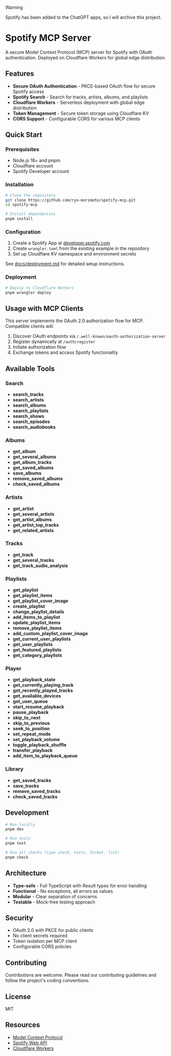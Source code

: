 > [!WARNING]
> Spotify has been added to the ChatGPT apps, so I will archive this project.

# Spotify MCP Server

A secure Model Context Protocol (MCP) server for Spotify with OAuth authentication.
Deployed on Cloudflare Workers for global edge distribution.

## Features

- **Secure OAuth Authentication** - PKCE-based OAuth flow for secure Spotify access
- **Spotify Search** - Search for tracks, artists, albums, and playlists
- **Cloudflare Workers** - Serverless deployment with global edge distribution
- **Token Management** - Secure token storage using Cloudflare KV
- **CORS Support** - Configurable CORS for various MCP clients

## Quick Start

### Prerequisites

- Node.js 18+ and pnpm
- Cloudflare account
- Spotify Developer account

### Installation

```bash
# Clone the repository
git clone https://github.com/ryo-morimoto/spotify-mcp.git
cd spotify-mcp

# Install dependencies
pnpm install
```

### Configuration

1. Create a Spotify App at [developer.spotify.com](https://developer.spotify.com/dashboard)
2. Create `wrangler.toml` from the existing example in the repository
3. Set up Cloudflare KV namespace and environment secrets

See [docs/deployment.md](docs/deployment.md) for detailed setup instructions.

### Deployment

```bash
# Deploy to Cloudflare Workers
pnpm wrangler deploy
```

## Usage with MCP Clients

This server implements the OAuth 2.0 authorization flow for MCP. Compatible clients will:

1. Discover OAuth endpoints via `/.well-known/oauth-authorization-server`
2. Register dynamically at `/auth/register`
3. Initiate authorization flow
4. Exchange tokens and access Spotify functionality

## Available Tools

### Search
- **search_tracks**
- **search_artists**
- **search_albums**
- **search_playlists**
- **search_shows**
- **search_episodes**
- **search_audiobooks**

### Albums
- **get_album**
- **get_several_albums**
- **get_album_tracks**
- **get_saved_albums**
- **save_albums**
- **remove_saved_albums**
- **check_saved_albums**

### Artists
- **get_artist**
- **get_several_artists**
- **get_artist_albums**
- **get_artist_top_tracks**
- **get_related_artists**

### Tracks
- **get_track**
- **get_several_tracks**
- **get_track_audio_analysis**

### Playlists
- **get_playlist**
- **get_playlist_items**
- **get_playlist_cover_image**
- **create_playlist**
- **change_playlist_details**
- **add_items_to_playlist**
- **update_playlist_items**
- **remove_playlist_items**
- **add_custom_playlist_cover_image**
- **get_current_user_playlists**
- **get_user_playlists**
- **get_featured_playlists**
- **get_category_playlists**

### Player
- **get_playback_state**
- **get_currently_playing_track**
- **get_recently_played_tracks**
- **get_available_devices**
- **get_user_queue**
- **start_resume_playback**
- **pause_playback**
- **skip_to_next**
- **skip_to_previous**
- **seek_to_position**
- **set_repeat_mode**
- **set_playback_volume**
- **toggle_playback_shuffle**
- **transfer_playback**
- **add_item_to_playback_queue**

### Library
- **get_saved_tracks**
- **save_tracks**
- **remove_saved_tracks**
- **check_saved_tracks**

## Development

```bash
# Run locally
pnpm dev

# Run tests
pnpm test

# Run all checks (type check, tests, format, lint)
pnpm check
```

## Architecture

- **Type-safe** - Full TypeScript with Result types for error handling
- **Functional** - No exceptions, all errors as values
- **Modular** - Clear separation of concerns
- **Testable** - Mock-free testing approach

## Security

- OAuth 2.0 with PKCE for public clients
- No client secrets required
- Token isolation per MCP client
- Configurable CORS policies

## Contributing

Contributions are welcome. Please read our contributing guidelines and follow the project's coding conventions.

## License

MIT

## Resources

- [Model Context Protocol](https://modelcontextprotocol.io/)
- [Spotify Web API](https://developer.spotify.com/documentation/web-api)
- [Cloudflare Workers](https://workers.cloudflare.com/)
